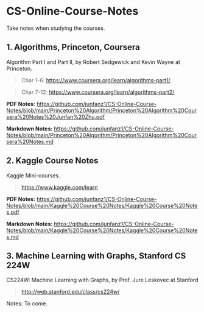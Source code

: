 # CS-Online-Course-Notes

Take notes when studying the courses.

## 1. Algorithms, Princeton, Coursera

Algorithm Part I and Part II, by Robert Sedgewick and Kevin Wayne at Princeton.

> Char 1-6: https://www.coursera.org/learn/algorithms-part1/

> Char 7-12: https://www.coursera.org/learn/algorithms-part2/

__PDF Notes:__ https://github.com/junfanz1/CS-Online-Course-Notes/blob/main/Princeton%20Algorithm/Princeton%20Algorithm%20Coursera%20Notes%20Junfan%20Zhu.pdf

__Markdown Notes:__ https://github.com/junfanz1/CS-Online-Course-Notes/blob/main/Princeton%20Algorithm/Princeton%20Algorithm%20Coursera%20Notes.md

## 2. Kaggle Course Notes

Kaggle Mini-courses.

> https://www.kaggle.com/learn

__PDF Notes:__ https://github.com/junfanz1/CS-Online-Course-Notes/blob/main/Kaggle%20Course%20Notes/Kaggle%20Course%20Notes.pdf

__Markdown Notes:__ https://github.com/junfanz1/CS-Online-Course-Notes/blob/main/Kaggle%20Course%20Notes/Kaggle%20Course%20Notes.md

## 3. Machine Learning with Graphs, Stanford CS 224W

CS224W: Machine Learning with Graphs, by Prof. Jure Leskovec at Stanford

> http://web.stanford.edu/class/cs224w/

Notes: To come.
